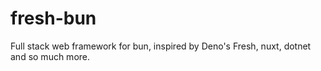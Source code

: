 # fresh-bun
Full stack web framework for bun, inspired by Deno's Fresh, nuxt, dotnet and so much more.
